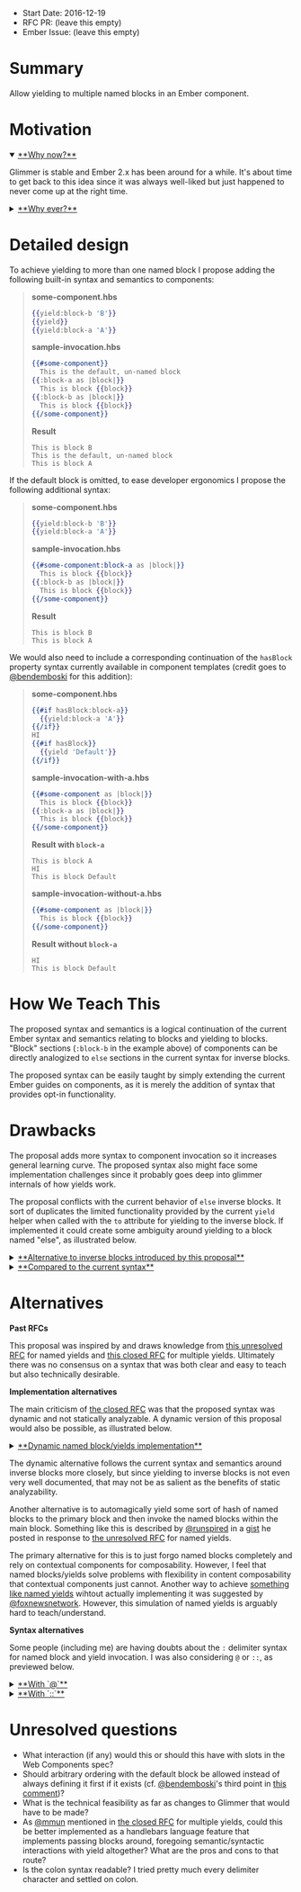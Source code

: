 - Start Date: 2016-12-19
- RFC PR: (leave this empty)
- Ember Issue: (leave this empty)

# Summary

Allow yielding to multiple named blocks in an Ember component.

# Motivation

<details open=true>
 <summary>
  <a id="id-string" href="#user-content-id-string">**Why now?**</a>
 </summary>
 <p></p>
 <p>
  Glimmer is stable and Ember 2.x has been around for a while. It's about time to get back to this idea since it was always well-liked but just happened to never come up at the right time.
 </p>
</details>

<details>
 <summary>
  <a href="#thisIdDoesNotExist">**Why ever?**</a>
 </summary>
 <p></p>
 <p>
   Components in Ember are meant to abstract away meaningfully atomic chunks of UI behavior, e.g. a drop down menu element (cf. [ember-power-select](https://github.com/cibernox/ember-power-select)). Currently, the interface to the component abstraction consists of:
 </p>
 
 <ul>
  <li>any number of attributes (and optionally many positional params)</li>
  <li>a single passed block (and optionally a single passed inverse block)</li>
 </ul>
 
 <p>
   You will note that you can pass many attributes or params through a component's interface, but only a single block. I think this has led to a trend in how we design high-level, complex components which have to be flexible to fit many use cases. We've started building components that are more configurable than they are composable.
 </p>
 <p>
   The goal of both configurability and composability is to provide flexibility in how you go from input to output over a collection of interfaces in a system. Gaining this desired flexibility via configurability tends to lead to fewer interfaces but more parameters to those interfaces. Composability usually means many, more atomic interfaces that fit together with less parameters. Take the example of JS functions: you can perform complex logic on input by calling a single functions that takes in the input plus a giant config object telling you how to handle the input, or you can break the logic into multiple functions that call each other. Logic written in a single function with many configuration parameters will always be less flexible, maintainable, and reusable than logic contained in many atomic functions.
  </p>
  <p>
   In Ember components, we achieve composability by passing blocks that call other components. Configurability, on the other hand, is achieved by passing attributes and positional parameters. Flexibility, in high-level Ember UI components, is determined by the variability of rendered content that can be achieved by a single component. Limiting block passing to a single, un-named block means we can only *wrap* the passed block in content, rather than arbitrarily compose content with multiple passed blocks of content. This leads to things like conditionally rendering some content based on passed attributes/parameters or conditionally yielding different block parameters. Yielding to multiple named blocks would make the use of a lot of the configuration that's currently happening unnecessary and, in turn, encourage composition of components instead.
  </p>
</details>

# Detailed design

To achieve yielding to more than one named block I propose adding the following built-in syntax and semantics to components:

> **some-component.hbs**
> ```hbs
> {{yield:block-b 'B'}}
> {{yield}}
> {{yield:block-a 'A'}}
> ```
>
> **sample-invocation.hbs**
> ```hbs
> {{#some-component}}
>   This is the default, un-named block
> {{:block-a as |block|}}
>   This is block {{block}}
> {{:block-b as |block|}}
>   This is block {{block}}
> {{/some-component}}
> ```
>
> **Result**
> ```
> This is block B
> This is the default, un-named block
> This is block A
> ```

If the default block is omitted, to ease developer ergonomics I propose the following
additional syntax:

> **some-component.hbs**
> ```hbs
> {{yield:block-b 'B'}}
> {{yield:block-a 'A'}}
> ```
>
> **sample-invocation.hbs**
> ```hbs
> {{#some-component:block-a as |block|}}
>   This is block {{block}}
> {{:block-b as |block|}}
>   This is block {{block}}
> {{/some-component}}
> ```
>
> **Result**
> ```
> This is block B
> This is block A
> ```

We would also need to include a corresponding continuation of the `hasBlock` property syntax currently available in component templates (credit goes to [@bendemboski](https://github.com/bendemboski) for this addition):

> **some-component.hbs**
> ```hbs
> {{#if hasBlock:block-a}}
>   {{yield:block-a 'A'}}
> {{/if}}
> HI
> {{#if hasBlock}}
>   {{yield 'Default'}}
> {{/if}}
> ```
>
> **sample-invocation-with-a.hbs**
> ```hbs
> {{#some-component as |block|}}
>   This is block {{block}}
> {{:block-a as |block|}}
>   This is block {{block}}
> {{/some-component}}
> ```
>
> **Result with `block-a`**
> ```
> This is block A
> HI
> This is block Default
> ```
>
> **sample-invocation-without-a.hbs**
> ```hbs
> {{#some-component as |block|}}
>   This is block {{block}}
> {{/some-component}}
> ```
>
> **Result without `block-a`**
> ```
> HI
> This is block Default
> ```

# How We Teach This

The proposed syntax and semantics is a logical continuation of the current Ember syntax and semantics relating to blocks and yielding to blocks. "Block" sections (`:block-b` in the example above) of components can be directly analogized to `else` sections in the current syntax for inverse blocks.

The proposed syntax can be easily taught by simply extending the current Ember guides on components, as it is merely the addition of syntax that provides opt-in functionality.

# Drawbacks

The proposal adds more syntax to component invocation so it increases general learning curve. The proposed syntax also might face some implementation challenges since it probably goes deep into glimmer internals of how yields work.

The proposal conflicts with the current behavior of `else` inverse blocks. It sort of duplicates the limited functionality provided by the current `yield` helper when called with the `to` attribute for yielding to the inverse block. If implemented it could create some ambiguity around yielding to a block named "else", as illustrated below.

<details>
 <summary>
  <a href="#thisIdDoesNotExist">**Alternative to inverse blocks introduced by this proposal**</a>
 </summary>
 <p>
  > **some-component.hbs**
  > ```hbs
  > {{yield "default"}}
  > {{yield:else "inverse"}}
  > ```
  >
  > **sample-invocation.hbs**
  > ```hbs
  > {{#some-component as |block|}}
  >   This is block {{block}}
  > {{:else as |block|}}
  >   This is block {{block}}
  > {{/some-component}}
  > ```
 </p>
</details>

<details>
 <summary>
  <a href="#thisIdDoesNotExist">**Compared to the current syntax**</a>
 </summary>
 <p>
  > **some-component.hbs**
  > ```hbs
  > {{yield "default"}}
  > {{yield to="inverse" "inverse"}}
  > ```
  >
  > **sample-invocation.hbs**
  > ```hbs
  > {{#some-component as |block|}}
  >   This is block {{block}}
  > {{else as |block|}}
  >   This is block {{block}}
  > {{/some-component}}
  > ```
 </p>
</details>

# Alternatives

**Past RFCs**

This proposal was inspired by and draws knowledge from [this unresolved RFC](https://github.com/emberjs/rfcs/pull/72) for named yields and [this closed RFC](https://github.com/emberjs/rfcs/pull/43) for multiple yields. Ultimately there was no consensus on a syntax that was both clear and easy to teach but also technically desirable.

**Implementation alternatives**

The main criticism of [the closed RFC](https://github.com/emberjs/rfcs/pull/43) was that the proposed syntax was dynamic and not statically analyzable. A dynamic version of this proposal would also be possible, as illustrated below.

<details>
 <summary>
  <a href="#thisIdDoesNotExist">**Dynamic named block/yields implementation**</a>
 </summary>
 <p>
  > **some-component.hbs**
  > ```hbs
  > {{yield to="block-b" 'B'}}
  > {{yield to="block-a" 'A'}}
  > ```
  >
  > **sample-invocation.hbs**
  > ```hbs
  > {{#some-component:block 'block-a' as |block|}}
  >   This is block {{block}}
  > {{block 'block-b' as |block|}}
  >   This is block {{block}}
  > {{/some-component}}
  > ```
  >
  > **Result**
  > ```
  > This is block B
  > This is block A
  > ```
 </p>
</details>

The dynamic alternative follows the current syntax and semantics around inverse blocks more closely, but since yielding to inverse blocks is not even very well documented, that may not be as salient as the benefits of static analyzability.

Another alternative is to automagically yield some sort of hash of named blocks to the primary block and then invoke the named blocks within the main block. Something like this is described by [@runspired](https://github.com/runspired) in a [gist](https://gist.github.com/runspired/71bc9ee3a6dd0386fb23) he posted in response to [the unresolved RFC](https://github.com/emberjs/rfcs/pull/72) for named yields.

The primary alternative for this is to just forgo named blocks completely and rely on contextual components for composability. However, I feel that named blocks/yields solve problems with flexibility in content composability that contextual components just cannot. Another way to achieve [something like named yields](https://github.com/emberjs/rfcs/pull/72#issuecomment-219174876) wihtout actually implementing it was suggested by [@foxnewsnetwork](https://github.com/foxnewsnetwork). However, this simulation of named yields is arguably hard to teach/understand.

**Syntax alternatives**

Some people (including me) are having doubts about the `:` delimiter syntax for named block and yield invocation. I was also considering `@` or `::`, as previewed below.

<details>
 <summary>
  <a href="#thisIdDoesNotExist">**With `@`**</a>
 </summary>
 <p>
  > **some-component-at.hbs**
  > ```hbs
  > {{yield@block-b 'B'}}
  > {{yield@block-a 'A'}}
  > ```
  >12
  > **sample-invocation-at-syntax.hbs**
  > ```hbs
  > {{#some-component-at@block-a as |block|}}
  >   This is block {{block}}
  > {{@block-b as |block|}}
  >   This is block {{block}}
  > {{/some-component-at}}
  > ```
 </p>
</details>

<details>
 <summary>
  <a href="#thisIdDoesNotExist">**With `::`**</a>
 </summary>
 <p>
  > **some-component-double.hbs**
  > ```hbs
  > {{yield::block-b 'B'}}
  > {{yield::block-a 'A'}}
  > ```
  >
  > **sample-invocation-double-syntax.hbs**
  > ```hbs
  > {{#some-component-double::block-a as |block|}}
  >   This is block {{block}}
  > {{::block-b as |block|}}
  >   This is block {{block}}
  > {{/some-component-double}}
  > ```
 </p>
</details>

# Unresolved questions

* What interaction (if any) would this or should this have with slots in the Web Components spec?
* Should arbitrary ordering with the default block be allowed instead of always defining it first if it exists (cf. [@bendemboski](https://github.com/bendemboski)'s third point in [this comment](https://github.com/emberjs/rfcs/pull/193#issuecomment-268046073))?
* What is the technical feasibility as far as changes to Glimmer that would have to be made?
* As [@mmun](https://github.com/mmun) mentioned in [the closed RFC](https://github.com/emberjs/rfcs/pull/43) for multiple yields, could this be better implemented as a handlebars language feature that implements passing blocks around, foregoing semantic/syntactic interactions with yield altogether? What are the pros and cons to that route?
* Is the colon syntax readable? I tried pretty much every delimiter character and settled on colon.
